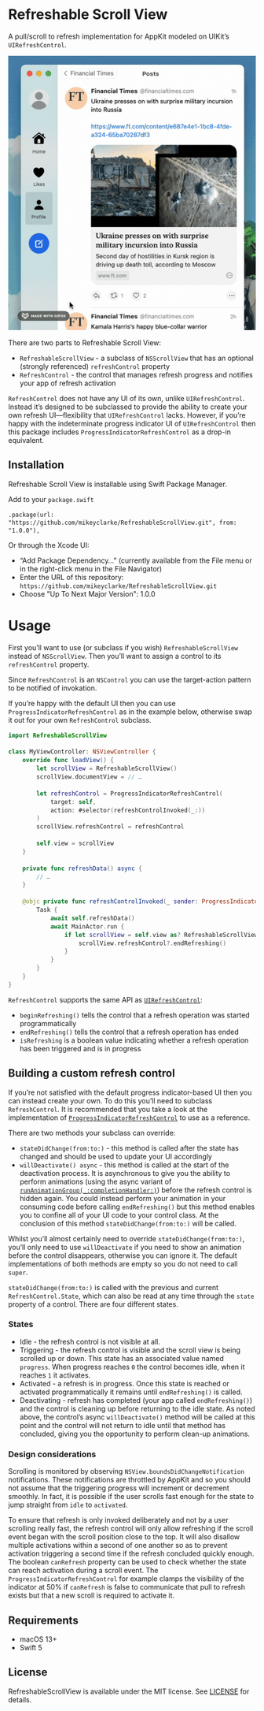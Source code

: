 # Refreshable Scroll View

A pull/scroll to refresh implementation for AppKit modeled on UIKit’s `UIRefreshControl`.

![Demonstration GIF](.github/main.gif)

There are two parts to Refreshable Scroll View:

- `RefreshableScrollView` - a subclass of `NSScrollView` that has an optional (strongly referenced) `refreshControl` property
- `RefreshControl` - the control that manages refresh progress and notifies your app of refresh activation

`RefreshControl` does not have any UI of its own, unlike `UIRefreshControl`. Instead it’s designed to be subclassed to
provide the ability to create your own refresh UI—flexibility that `UIRefreshControl` lacks. However, if you’re happy
with the indeterminate progress indicator UI of `UIRefreshControl` then this package includes `ProgressIndicatorRefreshControl`
as a drop-in equivalent.

## Installation

Refreshable Scroll View is installable using Swift Package Manager.

Add to your `package.swift`

```
.package(url: "https://github.com/mikeyclarke/RefreshableScrollView.git", from: "1.0.0"),
```

Or through the Xcode UI:

- “Add Package Dependency…” (currently available from the File menu or in the right-click menu in the File Navigator)
- Enter the URL of this repository: `https://github.com/mikeyclarke/RefreshableScrollView.git`
- Choose "Up To Next Major Version": 1.0.0

# Usage

First you’ll want to use (or subclass if you wish) `RefreshableScrollView` instead of `NSScrollView`. Then you’ll want
to assign a control to its `refreshControl` property.

Since `RefreshControl` is an `NSControl` you can use the target-action pattern to be notified of invokation.

If you’re happy with the default UI then you can use `ProgressIndicatorRefreshControl` as in the example below,
otherwise swap it out for your own `RefreshControl` subclass.

```swift
import RefreshableScrollView

class MyViewController: NSViewController {
    override func loadView() {
        let scrollView = RefreshableScrollView()
        scrollView.documentView = // …

        let refreshControl = ProgressIndicatorRefreshControl(
            target: self,
            action: #selector(refreshControlInvoked(_:))
        )
        scrollView.refreshControl = refreshControl

        self.view = scrollView
    }

    private func refreshData() async {
        // …
    }

    @objc private func refreshControlInvoked(_ sender: ProgressIndicatorRefreshControl) {
        Task {
            await self.refreshData()
            await MainActor.run {
                if let scrollView = self.view as? RefreshableScrollView {
                    scrollView.refreshControl?.endRefreshing()
                }
            }
        }
    }
}
```

`RefreshControl` supports the same API as [`UIRefreshControl`](https://developer.apple.com/documentation/uikit/uirefreshcontrol#1653347):

- `beginRefreshing()` tells the control that a refresh operation was started programmatically
- `endRefreshing()` tells the control that a refresh operation has ended
- `isRefreshing` is a boolean value indicating whether a refresh operation has been triggered and is in progress

## Building a custom refresh control

If you’re not satisfied with the default progress indicator-based UI then you can instead create your own. To do this
you’ll need to subclass `RefreshControl`. It is recommended that you take a look at the implementation of
[`ProgressIndicatorRefreshControl`](Sources/RefreshableScrollView/ProgressIndicatorRefreshControl.swift) to use as a
reference.

There are two methods your subclass can override:

- `stateDidChange(from:to:)` - this method is called after the state has changed and should be used to update your UI
accordingly
- `willDeactivate() async` - this method is called at the start of the deactivation process. It is asynchronous to give
you the ability to perform animations (using the async variant of [`runAnimationGroup(_:completionHandler:)`](https://developer.apple.com/documentation/appkit/nsanimationcontext/1529847-runanimationgroup))
before the refresh control is hidden again. You could instead perform your animation in your consuming code before
calling `endRefreshing()` but this method enables you to confine all of your UI code to your control class. At
the conclusion of this method `stateDidChange(from:to:)` will be called.

Whilst you’ll almost certainly need to override `stateDidChange(from:to:)`, you’ll only need to use `willDeactivate` if
you need to show an animation before the control disappears, otherwise you can ignore it. The default implementations
of both methods are empty so you do not need to call `super`.

`stateDidChange(from:to:)` is called with the previous and current `RefreshControl.State`, which can also be read at any
time through the `state` property of a control. There are four different states.

### States

- Idle - the refresh control is not visible at all.
- Triggering - the refresh control is visible and the scroll view is being scrolled up or down. This state has an
associated value named `progress`. When progress reaches `0` the control becomes idle, when it reaches `1` it activates.
- Activated - a refresh is in progress. Once this state is reached or activated programmatically it remains until
`endRefreshing()` is called.
- Deactivating - refresh has completed (your app called `endRefreshing()`) and the control is cleaning up before
returning to the idle state. As noted above, the control’s async `willDeactivate()` method will be called at this point
and the control will not return to idle until that method has concluded, giving you the opportunity to perform clean-up
animations.

### Design considerations

Scrolling is monitored by observing `NSView.boundsDidChangeNotification` notifications. These notifications are throttled
by AppKit and so you should not assume that the triggering progress will increment or decrement smoothly. In fact, it is
possible if the user scrolls fast enough for the state to jump straight from `idle` to `activated`.

To ensure that refresh is only invoked deliberately and not by a user scrolling really fast, the refresh control will
only allow refreshing if the scroll event began with the scroll position close to the top. It will also disallow
multiple activations within a second of one another so as to prevent activation triggering a second time if the refresh
concluded quickly enough. The boolean `canRefresh` property can be used to check whether the state can reach activation
during a scroll event. The `ProgressIndicatorRefreshControl` for example clamps the visibility of the indicator at 50%
if `canRefresh` is false to communicate that pull to refresh exists but that a new scroll is required to activate it.

## Requirements

- macOS 13+
- Swift 5

## License

RefreshableScrollView is available under the MIT license. See [LICENSE](LICENSE) for details.
